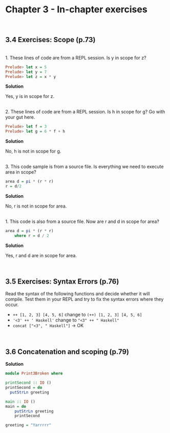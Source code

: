 # Chapter 3 - In-chapter exercises
</br>

## 3.4 Exercises: Scope (p.73)

</br>
1. These lines of code are from a REPL session. Is y in scope for z? 

```haskell
Prelude> let x = 5
Prelude> let y = 7
Prelude> let z = x * y
```
**Solution**

Yes, y is in scope for z.

</br>
2. These lines of code are from a REPL session. Is h in scope for g? Go with your gut here.

```haskell
Prelude> let f = 3
Prelude> let g = 6 * f + h
```
**Solution**

No, h is not in scope for g.

</br>
3. This code sample is from a source file. Is everything we need to execute area in scope?

```haskell
area d = pi * (r * r) 
r = d/2
```
**Solution**

No, r is not in scope for area.

</br>
1. This code is also from a source file. Now are r and d in scope for area?

```haskell
area d = pi * (r * r) 
    where r = d / 2
```
**Solution**

Yes, r and d are in scope for area.

</br>

## 3.5 Exercises: Syntax Errors (p.76)
Read the syntax of the following functions and decide whether it will compile. Test them in your REPL and try to fix the syntax errors where they occur.
-  `++ [1, 2, 3] [4, 5, 6]` change to `(++) [1, 2, 3] [4, 5, 6]`
- `'<3' ++ ' Haskell'` change to `"<3" ++ " Haskell"`
- `concat ["<3", " Haskell"]` -> OK

</br>

## 3.6 Concatenation and scoping (p.79)
**Solution**
```haskell
module Print3Broken where

printSecond :: IO () 
printSecond = do
  putStrLn greeting

main :: IO () 
main = do
    putStrLn greeting 
    printSecond

greeting = "Yarrrrr"
```